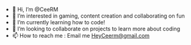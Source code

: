 - 👋 Hi, I’m @CeeRM
- 👀 I’m interested in gaming, content creation and collaborating on fun
- 🌱 I’m currently learning how to code!
- 💞️ I’m looking to collaborate on projects to learn more about coding
- 📫 How to reach me : Email me HeyCeerm@gmail.com

<!---
CeeRM/CeeRM is a ✨ special ✨ repository because its `README.md` (this file) appears on your GitHub profile.
You can click the Preview link to take a look at your changes.
--->
